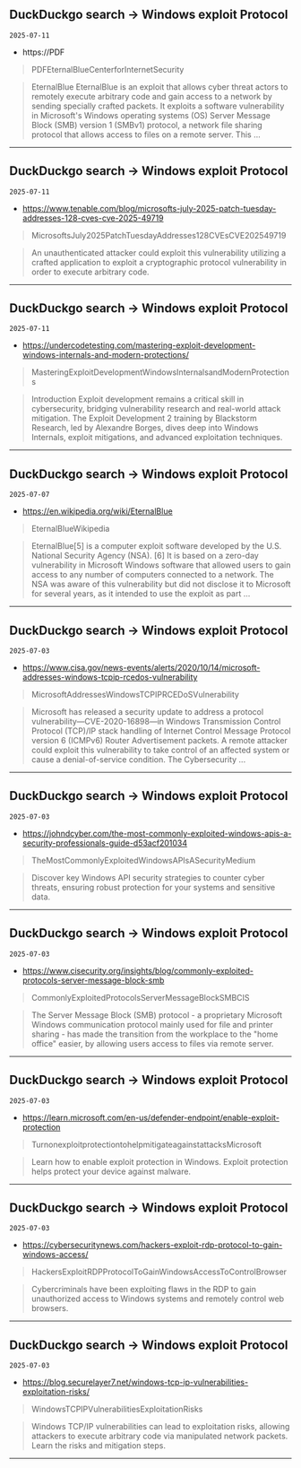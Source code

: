 ## DuckDuckgo search -> Windows exploit Protocol
`2025-07-11`

* https://PDF

<blockquote>
 PDFEternalBlueCenterforInternetSecurity
</blockquote>
<blockquote>
EternalBlue EternalBlue is an exploit that allows cyber threat actors to remotely execute arbitrary code and gain access to a network by sending specially crafted packets. It exploits a software vulnerability in Microsoft's Windows operating systems (OS) Server Message Block (SMB) version 1 (SMBv1) protocol, a network file sharing protocol that allows access to files on a remote server. This ...
</blockquote>

---

## DuckDuckgo search -> Windows exploit Protocol
`2025-07-11`

* https://www.tenable.com/blog/microsofts-july-2025-patch-tuesday-addresses-128-cves-cve-2025-49719

<blockquote>
 MicrosoftsJuly2025PatchTuesdayAddresses128CVEsCVE202549719
</blockquote>
<blockquote>
An unauthenticated attacker could exploit this vulnerability utilizing a crafted application to exploit a cryptographic protocol vulnerability in order to execute arbitrary code.
</blockquote>

---

## DuckDuckgo search -> Windows exploit Protocol
`2025-07-11`

* https://undercodetesting.com/mastering-exploit-development-windows-internals-and-modern-protections/

<blockquote>
 MasteringExploitDevelopmentWindowsInternalsandModernProtections
</blockquote>
<blockquote>
Introduction Exploit development remains a critical skill in cybersecurity, bridging vulnerability research and real-world attack mitigation. The Exploit Development 2 training by Blackstorm Research, led by Alexandre Borges, dives deep into Windows Internals, exploit mitigations, and advanced exploitation techniques.
</blockquote>

---

## DuckDuckgo search -> Windows exploit Protocol
`2025-07-07`

* https://en.wikipedia.org/wiki/EternalBlue

<blockquote>
 EternalBlueWikipedia
</blockquote>
<blockquote>
EternalBlue[5] is a computer exploit software developed by the U.S. National Security Agency (NSA). [6] It is based on a zero-day vulnerability in Microsoft Windows software that allowed users to gain access to any number of computers connected to a network. The NSA was aware of this vulnerability but did not disclose it to Microsoft for several years, as it intended to use the exploit as part ...
</blockquote>

---

## DuckDuckgo search -> Windows exploit Protocol
`2025-07-03`

* https://www.cisa.gov/news-events/alerts/2020/10/14/microsoft-addresses-windows-tcpip-rcedos-vulnerability

<blockquote>
 MicrosoftAddressesWindowsTCPIPRCEDoSVulnerability
</blockquote>
<blockquote>
Microsoft has released a security update to address a protocol vulnerability—CVE-2020-16898—in Windows Transmission Control Protocol (TCP)/IP stack handling of Internet Control Message Protocol version 6 (ICMPv6) Router Advertisement packets. A remote attacker could exploit this vulnerability to take control of an affected system or cause a denial-of-service condition. The Cybersecurity ...
</blockquote>

---

## DuckDuckgo search -> Windows exploit Protocol
`2025-07-03`

* https://johndcyber.com/the-most-commonly-exploited-windows-apis-a-security-professionals-guide-d53acf201034

<blockquote>
 TheMostCommonlyExploitedWindowsAPIsASecurityMedium
</blockquote>
<blockquote>
Discover key Windows API security strategies to counter cyber threats, ensuring robust protection for your systems and sensitive data.
</blockquote>

---

## DuckDuckgo search -> Windows exploit Protocol
`2025-07-03`

* https://www.cisecurity.org/insights/blog/commonly-exploited-protocols-server-message-block-smb

<blockquote>
 CommonlyExploitedProtocolsServerMessageBlockSMBCIS
</blockquote>
<blockquote>
The Server Message Block (SMB) protocol - a proprietary Microsoft Windows communication protocol mainly used for file and printer sharing - has made the transition from the workplace to the &quot;home office&quot; easier, by allowing users access to files via remote server.
</blockquote>

---

## DuckDuckgo search -> Windows exploit Protocol
`2025-07-03`

* https://learn.microsoft.com/en-us/defender-endpoint/enable-exploit-protection

<blockquote>
 TurnonexploitprotectiontohelpmitigateagainstattacksMicrosoft
</blockquote>
<blockquote>
Learn how to enable exploit protection in Windows. Exploit protection helps protect your device against malware.
</blockquote>

---

## DuckDuckgo search -> Windows exploit Protocol
`2025-07-03`

* https://cybersecuritynews.com/hackers-exploit-rdp-protocol-to-gain-windows-access/

<blockquote>
 HackersExploitRDPProtocolToGainWindowsAccessToControlBrowser
</blockquote>
<blockquote>
Cybercriminals have been exploiting flaws in the RDP to gain unauthorized access to Windows systems and remotely control web browsers.
</blockquote>

---

## DuckDuckgo search -> Windows exploit Protocol
`2025-07-03`

* https://blog.securelayer7.net/windows-tcp-ip-vulnerabilities-exploitation-risks/

<blockquote>
 WindowsTCPIPVulnerabilitiesExploitationRisks
</blockquote>
<blockquote>
Windows TCP/IP vulnerabilities can lead to exploitation risks, allowing attackers to execute arbitrary code via manipulated network packets. Learn the risks and mitigation steps.
</blockquote>

---

